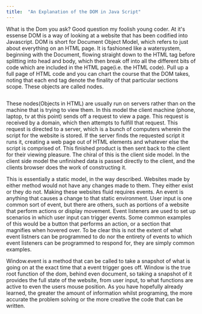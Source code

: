 ```yaml
---
title:  "An Explanation of the DOM in Java Script"
---
```


<p class="article_para">
What is the Dom you ask? Good question my foolish young coder.  At it's essense DOM is a way of looking at a website that has been codified into Javascript. DOM is short for Document Object Model, which refers to just about everything on an HTML page.  It is fashioned like a watersystem, beginning with the Document, flowing straight down to the HTML tag before splitting into head and body, which then break off into all the different bits of code which are included in the HTML page(i.e. the HTML code).  Pull up a full page of HTML code and you can chart the course that the DOM takes, noting that each end tag denote the finality of that particular sections scope.  These objects are called nodes.
</p>

<img scr="/assets/dom.gif" class="articleImage">

<p class="article_para">
These nodes(Objects in HTML) are usually run on servers rather than on the machine that is trying to view them.   In this model the client machine (phone, laptop, tv at this point) sends off a request to view a page.  This request is received by a domain, which then attempts to fulfill that request.  This request is directed to a server, which is a bunch of computers wherein the script for the website is stored. If the server finds the requested script it runs it, creating a web page out of HTML elements and whatever else the script is comprised of.  This finished product is then sent back to the client for their viewing pleasure.  The chiral of this is the client side model. In the client side model the unfinished data is passed directly to the client, and the clients browser does the work of constructing it.  
</p>



<p class="article_para">
This is essentially a static model, in the way described. Websites made by either method would not have any changes made to them.  They either exist or they do not.  Making these websites fluid requires events.  An event is anything that causes a change to that static environment.  User input is one common sort of event, but there are others, such as portions of a website that perform actions or display movement.  Event listeners are used to set up scenarios in which user input can trigger events.  Some common examples of this would be a button that performs an action, or a section that magnifies when hovered over.  To be clear this is not the extent of what event listners can be programmed to do nor the entirety of events to which event listeners can be programmed to respond for, they are simply common examples.  
</p>

<p class="article_para">
Window.event is a method that can be called to take a snapshot of what is going on at the exact time that a event trigger goes off.  Window is the true root function of the dom, behind even document, so taking a snapshot of it provides the full state of the website, from user input, to what functions are active to even the users mouse position.  As you have hopefully already learned, the greater the amount of information whilst programing, the more accurate the problem solving or the more creative the code that can be written.
</p>